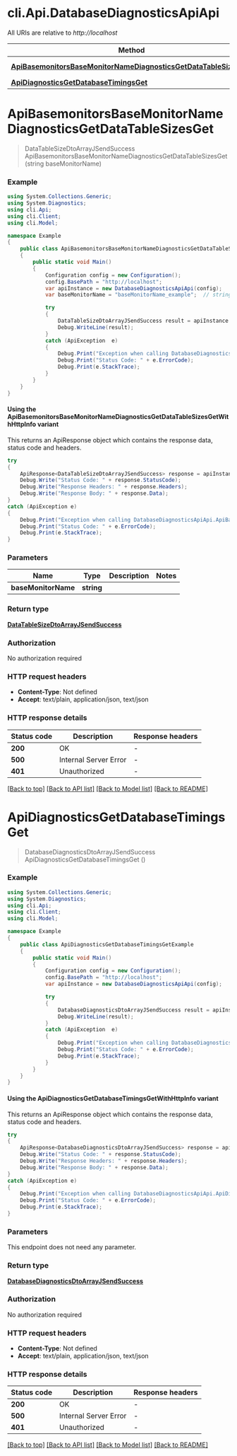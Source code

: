 # cli.Api.DatabaseDiagnosticsApiApi

All URIs are relative to *http://localhost*

| Method | HTTP request | Description |
|--------|--------------|-------------|
| [**ApiBasemonitorsBaseMonitorNameDiagnosticsGetDataTableSizesGet**](DatabaseDiagnosticsApiApi.md#apibasemonitorsbasemonitornamediagnosticsgetdatatablesizesget) | **GET** /api/basemonitors/{baseMonitorName}/diagnostics/getDataTableSizes |  |
| [**ApiDiagnosticsGetDatabaseTimingsGet**](DatabaseDiagnosticsApiApi.md#apidiagnosticsgetdatabasetimingsget) | **GET** /api/diagnostics/getDatabaseTimings |  |

<a id="apibasemonitorsbasemonitornamediagnosticsgetdatatablesizesget"></a>
# **ApiBasemonitorsBaseMonitorNameDiagnosticsGetDataTableSizesGet**
> DataTableSizeDtoArrayJSendSuccess ApiBasemonitorsBaseMonitorNameDiagnosticsGetDataTableSizesGet (string baseMonitorName)



### Example
```csharp
using System.Collections.Generic;
using System.Diagnostics;
using cli.Api;
using cli.Client;
using cli.Model;

namespace Example
{
    public class ApiBasemonitorsBaseMonitorNameDiagnosticsGetDataTableSizesGetExample
    {
        public static void Main()
        {
            Configuration config = new Configuration();
            config.BasePath = "http://localhost";
            var apiInstance = new DatabaseDiagnosticsApiApi(config);
            var baseMonitorName = "baseMonitorName_example";  // string | 

            try
            {
                DataTableSizeDtoArrayJSendSuccess result = apiInstance.ApiBasemonitorsBaseMonitorNameDiagnosticsGetDataTableSizesGet(baseMonitorName);
                Debug.WriteLine(result);
            }
            catch (ApiException  e)
            {
                Debug.Print("Exception when calling DatabaseDiagnosticsApiApi.ApiBasemonitorsBaseMonitorNameDiagnosticsGetDataTableSizesGet: " + e.Message);
                Debug.Print("Status Code: " + e.ErrorCode);
                Debug.Print(e.StackTrace);
            }
        }
    }
}
```

#### Using the ApiBasemonitorsBaseMonitorNameDiagnosticsGetDataTableSizesGetWithHttpInfo variant
This returns an ApiResponse object which contains the response data, status code and headers.

```csharp
try
{
    ApiResponse<DataTableSizeDtoArrayJSendSuccess> response = apiInstance.ApiBasemonitorsBaseMonitorNameDiagnosticsGetDataTableSizesGetWithHttpInfo(baseMonitorName);
    Debug.Write("Status Code: " + response.StatusCode);
    Debug.Write("Response Headers: " + response.Headers);
    Debug.Write("Response Body: " + response.Data);
}
catch (ApiException e)
{
    Debug.Print("Exception when calling DatabaseDiagnosticsApiApi.ApiBasemonitorsBaseMonitorNameDiagnosticsGetDataTableSizesGetWithHttpInfo: " + e.Message);
    Debug.Print("Status Code: " + e.ErrorCode);
    Debug.Print(e.StackTrace);
}
```

### Parameters

| Name | Type | Description | Notes |
|------|------|-------------|-------|
| **baseMonitorName** | **string** |  |  |

### Return type

[**DataTableSizeDtoArrayJSendSuccess**](DataTableSizeDtoArrayJSendSuccess.md)

### Authorization

No authorization required

### HTTP request headers

 - **Content-Type**: Not defined
 - **Accept**: text/plain, application/json, text/json


### HTTP response details
| Status code | Description | Response headers |
|-------------|-------------|------------------|
| **200** | OK |  -  |
| **500** | Internal Server Error |  -  |
| **401** | Unauthorized |  -  |

[[Back to top]](#) [[Back to API list]](../README.md#documentation-for-api-endpoints) [[Back to Model list]](../README.md#documentation-for-models) [[Back to README]](../README.md)

<a id="apidiagnosticsgetdatabasetimingsget"></a>
# **ApiDiagnosticsGetDatabaseTimingsGet**
> DatabaseDiagnosticsDtoArrayJSendSuccess ApiDiagnosticsGetDatabaseTimingsGet ()



### Example
```csharp
using System.Collections.Generic;
using System.Diagnostics;
using cli.Api;
using cli.Client;
using cli.Model;

namespace Example
{
    public class ApiDiagnosticsGetDatabaseTimingsGetExample
    {
        public static void Main()
        {
            Configuration config = new Configuration();
            config.BasePath = "http://localhost";
            var apiInstance = new DatabaseDiagnosticsApiApi(config);

            try
            {
                DatabaseDiagnosticsDtoArrayJSendSuccess result = apiInstance.ApiDiagnosticsGetDatabaseTimingsGet();
                Debug.WriteLine(result);
            }
            catch (ApiException  e)
            {
                Debug.Print("Exception when calling DatabaseDiagnosticsApiApi.ApiDiagnosticsGetDatabaseTimingsGet: " + e.Message);
                Debug.Print("Status Code: " + e.ErrorCode);
                Debug.Print(e.StackTrace);
            }
        }
    }
}
```

#### Using the ApiDiagnosticsGetDatabaseTimingsGetWithHttpInfo variant
This returns an ApiResponse object which contains the response data, status code and headers.

```csharp
try
{
    ApiResponse<DatabaseDiagnosticsDtoArrayJSendSuccess> response = apiInstance.ApiDiagnosticsGetDatabaseTimingsGetWithHttpInfo();
    Debug.Write("Status Code: " + response.StatusCode);
    Debug.Write("Response Headers: " + response.Headers);
    Debug.Write("Response Body: " + response.Data);
}
catch (ApiException e)
{
    Debug.Print("Exception when calling DatabaseDiagnosticsApiApi.ApiDiagnosticsGetDatabaseTimingsGetWithHttpInfo: " + e.Message);
    Debug.Print("Status Code: " + e.ErrorCode);
    Debug.Print(e.StackTrace);
}
```

### Parameters
This endpoint does not need any parameter.
### Return type

[**DatabaseDiagnosticsDtoArrayJSendSuccess**](DatabaseDiagnosticsDtoArrayJSendSuccess.md)

### Authorization

No authorization required

### HTTP request headers

 - **Content-Type**: Not defined
 - **Accept**: text/plain, application/json, text/json


### HTTP response details
| Status code | Description | Response headers |
|-------------|-------------|------------------|
| **200** | OK |  -  |
| **500** | Internal Server Error |  -  |
| **401** | Unauthorized |  -  |

[[Back to top]](#) [[Back to API list]](../README.md#documentation-for-api-endpoints) [[Back to Model list]](../README.md#documentation-for-models) [[Back to README]](../README.md)

